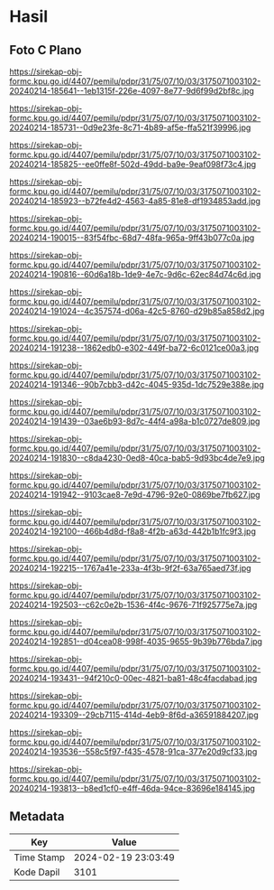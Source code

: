 # Hasil

## Foto C Plano

https://sirekap-obj-formc.kpu.go.id/4407/pemilu/pdpr/31/75/07/10/03/3175071003102-20240214-185641--1eb1315f-226e-4097-8e77-9d6f99d2bf8c.jpg

https://sirekap-obj-formc.kpu.go.id/4407/pemilu/pdpr/31/75/07/10/03/3175071003102-20240214-185731--0d9e23fe-8c71-4b89-af5e-ffa521f39996.jpg

https://sirekap-obj-formc.kpu.go.id/4407/pemilu/pdpr/31/75/07/10/03/3175071003102-20240214-185825--ee0ffe8f-502d-49dd-ba9e-9eaf098f73c4.jpg

https://sirekap-obj-formc.kpu.go.id/4407/pemilu/pdpr/31/75/07/10/03/3175071003102-20240214-185923--b72fe4d2-4563-4a85-81e8-df1934853add.jpg

https://sirekap-obj-formc.kpu.go.id/4407/pemilu/pdpr/31/75/07/10/03/3175071003102-20240214-190015--83f54fbc-68d7-48fa-965a-9ff43b077c0a.jpg

https://sirekap-obj-formc.kpu.go.id/4407/pemilu/pdpr/31/75/07/10/03/3175071003102-20240214-190816--60d6a18b-1de9-4e7c-9d6c-62ec84d74c6d.jpg

https://sirekap-obj-formc.kpu.go.id/4407/pemilu/pdpr/31/75/07/10/03/3175071003102-20240214-191024--4c357574-d06a-42c5-8760-d29b85a858d2.jpg

https://sirekap-obj-formc.kpu.go.id/4407/pemilu/pdpr/31/75/07/10/03/3175071003102-20240214-191238--1862edb0-e302-449f-ba72-6c0121ce00a3.jpg

https://sirekap-obj-formc.kpu.go.id/4407/pemilu/pdpr/31/75/07/10/03/3175071003102-20240214-191346--90b7cbb3-d42c-4045-935d-1dc7529e388e.jpg

https://sirekap-obj-formc.kpu.go.id/4407/pemilu/pdpr/31/75/07/10/03/3175071003102-20240214-191439--03ae6b93-8d7c-44f4-a98a-b1c0727de809.jpg

https://sirekap-obj-formc.kpu.go.id/4407/pemilu/pdpr/31/75/07/10/03/3175071003102-20240214-191830--c8da4230-0ed8-40ca-bab5-9d93bc4de7e9.jpg

https://sirekap-obj-formc.kpu.go.id/4407/pemilu/pdpr/31/75/07/10/03/3175071003102-20240214-191942--9103cae8-7e9d-4796-92e0-0869be7fb627.jpg

https://sirekap-obj-formc.kpu.go.id/4407/pemilu/pdpr/31/75/07/10/03/3175071003102-20240214-192100--466b4d8d-f8a8-4f2b-a63d-442b1b1fc9f3.jpg

https://sirekap-obj-formc.kpu.go.id/4407/pemilu/pdpr/31/75/07/10/03/3175071003102-20240214-192215--1767a41e-233a-4f3b-9f2f-63a765aed73f.jpg

https://sirekap-obj-formc.kpu.go.id/4407/pemilu/pdpr/31/75/07/10/03/3175071003102-20240214-192503--c62c0e2b-1536-4f4c-9676-71f925775e7a.jpg

https://sirekap-obj-formc.kpu.go.id/4407/pemilu/pdpr/31/75/07/10/03/3175071003102-20240214-192851--d04cea08-998f-4035-9655-9b39b776bda7.jpg

https://sirekap-obj-formc.kpu.go.id/4407/pemilu/pdpr/31/75/07/10/03/3175071003102-20240214-193431--94f210c0-00ec-4821-ba81-48c4facdabad.jpg

https://sirekap-obj-formc.kpu.go.id/4407/pemilu/pdpr/31/75/07/10/03/3175071003102-20240214-193309--29cb7115-414d-4eb9-8f6d-a36591884207.jpg

https://sirekap-obj-formc.kpu.go.id/4407/pemilu/pdpr/31/75/07/10/03/3175071003102-20240214-193536--558c5f97-f435-4578-91ca-377e20d9cf33.jpg

https://sirekap-obj-formc.kpu.go.id/4407/pemilu/pdpr/31/75/07/10/03/3175071003102-20240214-193813--b8ed1cf0-e4ff-46da-94ce-83696e184145.jpg


## Metadata

| Key        | Value               |
| ---------- | ------------------- |
| Time Stamp | 2024-02-19 23:03:49 |
| Kode Dapil | 3101                |



